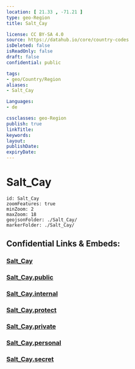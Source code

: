 ```yaml
---
location: [ 21.33 , -71.21 ] 
type: geo-Region
title: Salt_Cay

license: CC BY-SA 4.0
source: https://datahub.io/core/country-codes
isDeleted: false
isReadOnly: false
draft: false
confidential: public

tags:
- geo/Country/Region
aliases:
- Salt_Cay

Languages:
- de

cssclasses: geo-Region
publish: true
linkTitle: 
keywords: 
layout: 
publishDate: 
expiryDate: 
---
```


# Salt_Cay

```leaflet
id: Salt_Cay
zoomFeatures: true 
minZoom: 2 
maxZoom: 18
geojsonFolder: ./Salt_Cay/
markerFolder: ./Salt_Cay/
```


## Confidential Links & Embeds: 

### [Salt_Cay](/_Standards/Earth/Continent/America~Caribbean/Turks_and_Caicos~Islands/Districts~Turks_and_Caicos/Salt_Cay.md) 

### [Salt_Cay.public](/_public/Earth/Continent/America~Caribbean/Turks_and_Caicos~Islands/Districts~Turks_and_Caicos/Salt_Cay.public.md) 

### [Salt_Cay.internal](/_internal/Earth/Continent/America~Caribbean/Turks_and_Caicos~Islands/Districts~Turks_and_Caicos/Salt_Cay.internal.md) 

### [Salt_Cay.protect](/_protect/Earth/Continent/America~Caribbean/Turks_and_Caicos~Islands/Districts~Turks_and_Caicos/Salt_Cay.protect.md) 

### [Salt_Cay.private](/_private/Earth/Continent/America~Caribbean/Turks_and_Caicos~Islands/Districts~Turks_and_Caicos/Salt_Cay.private.md) 

### [Salt_Cay.personal](/_personal/Earth/Continent/America~Caribbean/Turks_and_Caicos~Islands/Districts~Turks_and_Caicos/Salt_Cay.personal.md) 

### [Salt_Cay.secret](/_secret/Earth/Continent/America~Caribbean/Turks_and_Caicos~Islands/Districts~Turks_and_Caicos/Salt_Cay.secret.md)

